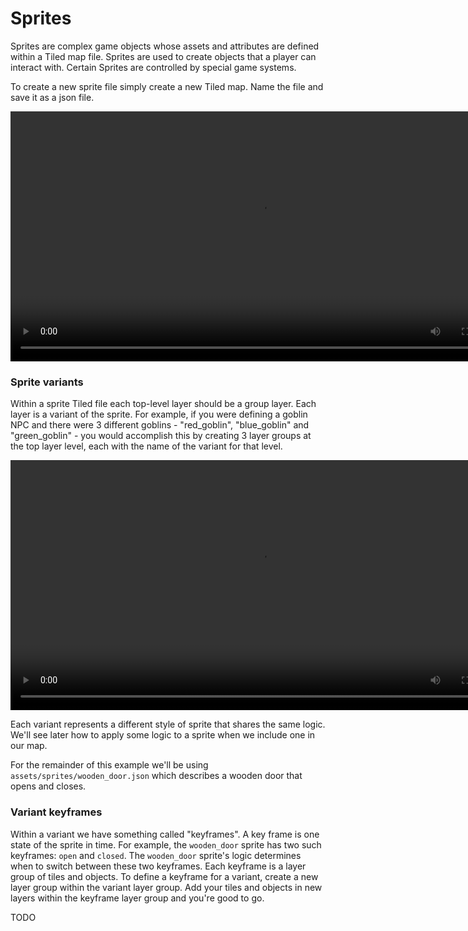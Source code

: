 # Sprites

Sprites are complex game objects whose assets and attributes are defined within
a Tiled map file. Sprites are used to create objects that a player can interact
with. Certain Sprites are controlled by special game systems.

To create a new sprite file simply create a new Tiled map. Name
the file and save it as a json file.

<video src="./img/new_sprite_file.mp4" controls width="800"></video>

### Sprite variants
Within a sprite Tiled file each top-level layer should be a group layer. Each
layer is a variant of the sprite. For example, if you were defining a goblin NPC
and there were 3 different goblins - "red_goblin", "blue_goblin" and
"green_goblin" - you would accomplish this by creating 3 layer groups at the top
layer level, each with the name of the variant for that level.


<video src="./img/sprite_variants.mp4" controls width="800"></video>


Each variant represents a different style of sprite that shares the same logic.
We'll see later how to apply some logic to a sprite when we include one in our map.


For the remainder of this example we'll be using `assets/sprites/wooden_door.json`
which describes a wooden door that opens and closes.


### Variant keyframes

Within a variant we have something called "keyframes". A key frame is one state
of the sprite in time. For example, the `wooden_door` sprite has two such
keyframes: `open` and `closed`. The `wooden_door` sprite's logic determines when
to switch between these two keyframes. Each keyframe is a layer group of tiles
and objects. To define a keyframe for a variant, create a new layer group within
the variant layer group. Add your tiles and objects in new layers within the
keyframe layer group and you're good to go.


TODO
